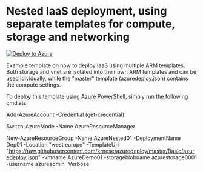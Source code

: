 # Nested IaaS deployment, using separate templates for compute, storage and networking
[![Deploy to Azure](http://azuredeploy.net/deploybutton.png)](https://portal.azure.com/#create/Microsoft.Template/uri/https%3A%2F%2Fraw.githubusercontent.com%2FCarlGT%2Fazuredeploy%2Fmaster%2FBasic%2Fazuredeploy.json) 

Example template on how to deploy IaaS using multiple ARM templates.
Both storage and vnet are isolated into their own ARM templates and can be used idividually, while the "master" template (azuredeploy.json) contains the compute settings.  

To deploy this template using Azure PowerShell, simply run the following cmdlets:

Add-AzureAccount -Credential (get-credential)

Switzh-AzureMode -Name AzureResourceManager

New-AzureResourceGroup -Name AzureNested01 -DeploymentName Dep01 -Location "west europe" -TemplateUri "https://raw.githubusercontent.com/krnese/azuredeploy/master/Basic/azuredeploy.json" -vmname AzureDemo01 -storageblobname azurestorage0001 -username azureadmin -Verbose
